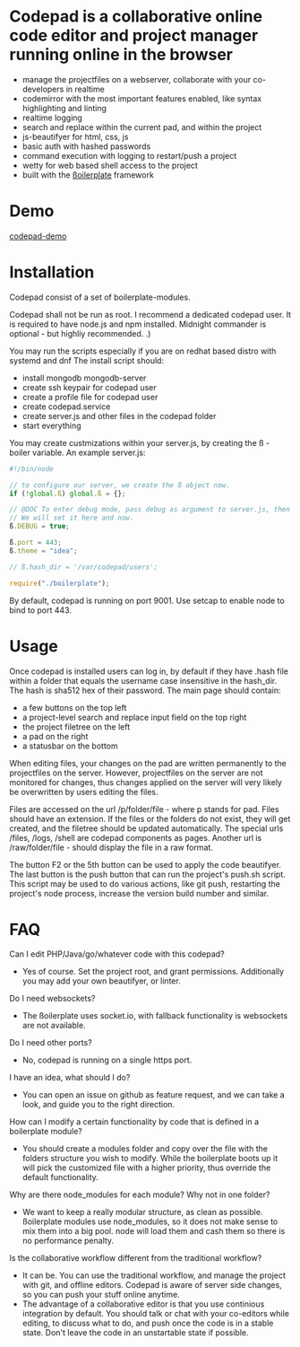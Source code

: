 # Codepad is a collaborative online code editor and project manager running online in the browser

- manage the projectfiles on a webserver, collaborate with your co-developers in realtime
- codemirror with the most important features enabled, like syntax highlighting and linting
- realtime logging 
- search and replace within the current pad, and within the project
- js-beautifyer for html, css, js
- basic auth with hashed passwords
- command execution with logging to restart/push a project
- wetty for web based shell access to the project
- built with the [ßoilerplate](https://github.com/LaKing/boilerplate) framework

# Demo

[codepad-demo](https://codepad-demo.d250.hu:9001)


# Installation

Codepad consist of a set of boilerplate-modules. 

Codepad shall not be run as root. I recommend a dedicated codepad user.
It is required to have node.js and npm installed. Midnight commander is optional - but highliy recommended. .)

You may run the scripts especially if you are on redhat based distro with systemd and dnf
The install script should:

- install mongodb mongodb-server
- create ssh keypair for codepad user
- create a profile file for codepad user
- create codepad.service
- create server.js and other files in the codepad folder
- start everything

You may create custmizations within your server.js, by creating the ß - boiler variable.
An example server.js:
```js
#!/bin/node

// to configure our server, we create the ß object now.
if (!global.ß) global.ß = {};

// @DOC To enter debug mode, pass debug as argument to server.js, then ß.DEBUG will be true.
// We will set it here and now.
ß.DEBUG = true;

ß.port = 443;
ß.theme = "idea";

// ß.hash_dir = '/var/codepad/users';

require("./boilerplate");

```

By default, codepad is running on port 9001. Use setcap to enable node to bind to port 443. 

# Usage

Once codepad is installed users can log in, by default if they have .hash file within a folder that equals the username case insensitive in the hash_dir. The hash is sha512 hex of their password.
The main page should contain:
- a few buttons on the top left
- a project-level search and replace input field on the top right 
- the project filetree on the left
- a pad on the right
- a statusbar on the bottom

When editing files, your changes on the pad are written permanently to the projectfiles on the server. However, projectfiles on the server are not monitored for changes, thus changes applied on the server will very likely be overwritten by users editing the files.

Files are accessed on the url /p/folder/file - where p stands for pad. Files should have an extension.
If the files or the folders do not exist, they will get created, and the filetree should be updated automatically.
The special urls /files, /logs, /shell are codepad components as pages.
Another url is /raw/folder/file - should display the file in a raw format.

The button F2 or the 5th button can be used to apply the code beautifyer.
The last button is the push button that can run the project's push.sh script. This script may be used to do various actions, like git push, restarting the project's node process, increase the version build number and similar.

# FAQ

Can I edit PHP/Java/go/whatever code with this codepad?
- Yes of course. Set the project root, and grant permissions. Additionally you may add your own beautifyer, or linter.

Do I need websockets?
- The ßoilerplate uses socket.io, with fallback functionality is websockets are not available.

Do I need other ports?
- No, codepad is running on a single https port.

I have an idea, what should I do?
- You can open an issue on github as feature request, and we can take a look, and guide you to the right direction.

How can I modify a certain functionality by code that is defined in a boilerplate module?
- You should create a modules folder and copy over the file with the folders structure you wish to modify. While the boilerplate boots up it will pick the customized file with a higher priority, thus override the default functionality. 

Why are there node_modules for each module? Why not in one folder?
- We want to keep a really modular structure, as clean as possible. ßoilerplate modules use node_modules, so it does not make sense to mix them into a big pool. node will load them and cash them so there is no performance penalty.

Is the collaborative workflow different from the traditional workflow?
- It can be. You can use the traditional workflow, and manage the project with git, and offline editors. Codepad is aware of server side changes, so you can push your stuff online anytime.
- The advantage of a collaborative editor is that you use continious integration by default. You should talk or chat with your co-editors while editing, to discuss what to do, and push once the code is in a stable state. Don't leave the code in an unstartable state if possible.
